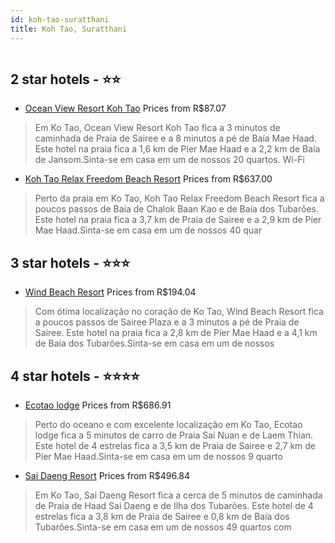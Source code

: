 ```yaml
---
id: koh-tao-suratthani
title: Koh Tao, Suratthani
---
```


<center><img src="https://i.travelapi.com/hotels/12000000/11780000/11777200/11777119/08d2ce5f_z.jpg" alt="" /></center>


##  2 star hotels - ⭐️⭐️

-    [Ocean View Resort Koh Tao](https://www.hurb.com/br/aud/https://www.hurb.com/br/hotels/koh-tao/ocean-view-resort-koh-tao-HT-8NO3?cmp=18055) Prices from R$87.07
   > Em Ko Tao, Ocean View Resort Koh Tao fica a 3 minutos de caminhada de Praia de Sairee e a 8 minutos a pé de Baía Mae Haad.  Este hotel na praia fica a 1,6 km de Píer Mae Haad e a 2,2 km de Baía de Jansom.Sinta-se em casa em um de nossos 20 quartos. Wi-Fi 
-    [Koh Tao Relax Freedom Beach Resort](https://www.hurb.com/br/aud/https://www.hurb.com/br/hotels/koh-tao/koh-tao-relax-freedom-beach-resort-HT-90EA?cmp=18055) Prices from R$637.00
   > Perto da praia em Ko Tao, Koh Tao Relax Freedom Beach Resort fica a poucos passos de Baía de Chalok Baan Kao e de Baía dos Tubarões.  Este hotel na praia fica a 3,7 km de Praia de Sairee e a 2,9 km de Píer Mae Haad.Sinta-se em casa em um de nossos 40 quar

##  3 star hotels - ⭐️⭐️⭐️

-    [Wind Beach Resort](https://www.hurb.com/br/aud/https://www.hurb.com/br/hotels/koh-tao/wind-beach-resort-HT-Y79F?cmp=18055) Prices from R$194.04
   > Com ótima localização no coração de Ko Tao, Wind Beach Resort fica a poucos passos de Sairee Plaza e a 3 minutos a pé de Praia de Sairee.  Este hotel na praia fica a 2,8 km de Píer Mae Haad e a 4,1 km de Baía dos Tubarões.Sinta-se em casa em um de nossos 

##  4 star hotels - ⭐️⭐️⭐️⭐️

-    [Ecotao lodge](https://www.hurb.com/br/aud/https://www.hurb.com/br/hotels/koh-tao/ecotao-lodge-HT-IYSD?cmp=18055) Prices from R$686.91
   > Perto do oceano e com excelente localização em Ko Tao, Ecotao lodge fica a 5 minutos de carro de Praia Sai Nuan e de Laem Thian.  Este hotel de 4 estrelas fica a 3,5 km de Praia de Sairee e 2,7 km de Píer Mae Haad.Sinta-se em casa em um de nossos 9 quarto
-    [Sai Daeng Resort](https://www.hurb.com/br/aud/https://www.hurb.com/br/hotels/koh-tao/sai-daeng-resort-HT-ZUVR?cmp=18055) Prices from R$496.84
   > Em Ko Tao, Sai Daeng Resort fica a cerca de 5 minutos de caminhada de Praia de Haad Sai Daeng e de Ilha dos Tubarões.  Este hotel de 4 estrelas fica a 3,8 km de Praia de Sairee e 0,8 km de Baía dos Tubarões.Sinta-se em casa em um de nossos 49 quartos com 
